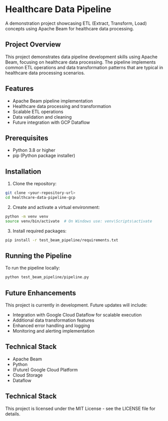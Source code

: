 # Healthcare Data Pipeline

A demonstration project showcasing ETL (Extract, Transform, Load) concepts using Apache Beam for healthcare data processing.

## Project Overview

This project demonstrates data pipeline development skills using Apache Beam, focusing on healthcare data processing. The pipeline implements common ETL operations and data transformation patterns that are typical in healthcare data processing scenarios.

## Features

- Apache Beam pipeline implementation
- Healthcare data processing and transformation
- Scalable ETL operations
- Data validation and cleaning
- Future integration with GCP Dataflow


## Prerequisites

- Python 3.8 or higher
- pip (Python package installer)

## Installation

1. Clone the repository:
```bash
git clone <your-repository-url>
cd healthcare-data-pipeline-gcp

```

2. Create and activate a virtual environment:
```bash
python -m venv venv
source venv/bin/activate  # On Windows use: venv\Scripts\activate

```

3. Install required packages:
```bash
pip install -r test_beam_pipeline/requirements.txt

```

## Running the Pipeline
To run the pipeline locally:
```bash
python test_beam_pipeline/pipeline.py

```

## Future Enhancements

This project is currently in development. Future updates will include:
- Integration with Google Cloud Dataflow for scalable execution
- Additional data transformation features
- Enhanced error handling and logging
- Monitoring and alerting implementation

## Technical Stack

- Apache Beam
- Python
- (Future) Google Cloud Platform
- Cloud Storage
- Dataflow

## Technical Stack

This project is licensed under the MIT License - see the LICENSE file for details.
